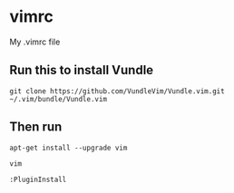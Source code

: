 # vimrc
My .vimrc file

## Run this to install Vundle
`git clone https://github.com/VundleVim/Vundle.vim.git ~/.vim/bundle/Vundle.vim`

## Then run

`apt-get install --upgrade vim`

`vim`

`:PluginInstall`
